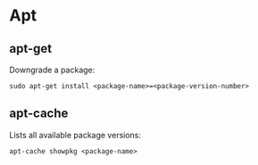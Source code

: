 # Apt
## apt-get
Downgrade a package:
```shell
sudo apt-get install <package-name>=<package-version-number>
```
## apt-cache
Lists all available package versions:
```shell
apt-cache showpkg <package-name>
```